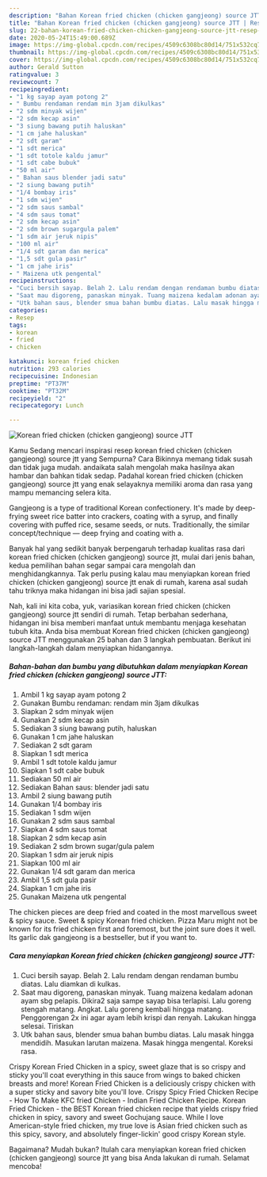 ```yaml
---
description: "Bahan Korean fried chicken (chicken gangjeong) source JTT | Resep Bumbu Korean fried chicken (chicken gangjeong) source JTT Yang Lezat"
title: "Bahan Korean fried chicken (chicken gangjeong) source JTT | Resep Bumbu Korean fried chicken (chicken gangjeong) source JTT Yang Lezat"
slug: 22-bahan-korean-fried-chicken-chicken-gangjeong-source-jtt-resep-bumbu-korean-fried-chicken-chicken-gangjeong-source-jtt-yang-lezat
date: 2020-05-24T15:49:00.689Z
image: https://img-global.cpcdn.com/recipes/4509c6308bc80d14/751x532cq70/korean-fried-chicken-chicken-gangjeong-source-jtt-foto-resep-utama.jpg
thumbnail: https://img-global.cpcdn.com/recipes/4509c6308bc80d14/751x532cq70/korean-fried-chicken-chicken-gangjeong-source-jtt-foto-resep-utama.jpg
cover: https://img-global.cpcdn.com/recipes/4509c6308bc80d14/751x532cq70/korean-fried-chicken-chicken-gangjeong-source-jtt-foto-resep-utama.jpg
author: Gerald Sutton
ratingvalue: 3
reviewcount: 7
recipeingredient:
- "1 kg sayap ayam potong 2"
- " Bumbu rendaman rendam min 3jam dikulkas"
- "2 sdm minyak wijen"
- "2 sdm kecap asin"
- "3 siung bawang putih haluskan"
- "1 cm jahe haluskan"
- "2 sdt garam"
- "1 sdt merica"
- "1 sdt totole kaldu jamur"
- "1 sdt cabe bubuk"
- "50 ml air"
- " Bahan saus blender jadi satu"
- "2 siung bawang putih"
- "1/4 bombay iris"
- "1 sdm wijen"
- "2 sdm saus sambal"
- "4 sdm saus tomat"
- "2 sdm kecap asin"
- "2 sdm brown sugargula palem"
- "1 sdm air jeruk nipis"
- "100 ml air"
- "1/4 sdt garam dan merica"
- "1,5 sdt gula pasir"
- "1 cm jahe iris"
- " Maizena utk pengental"
recipeinstructions:
- "Cuci bersih sayap. Belah 2. Lalu rendam dengan rendaman bumbu diatas. Lalu diamkan di kulkas."
- "Saat mau digoreng, panaskan minyak. Tuang maizena kedalam adonan ayam sbg pelapis. Dikira2 saja sampe sayap bisa terlapisi. Lalu goreng stengah matang. Angkat. Lalu goreng kembali hingga matang. Penggorengan 2x ini agar ayam lebih krispi dan renyah. Lakukan hingga selesai. Tiriskan"
- "Utk bahan saus, blender smua bahan bumbu diatas. Lalu masak hingga mendidih. Masukan larutan maizena. Masak hingga mengental. Koreksi rasa."
categories:
- Resep
tags:
- korean
- fried
- chicken

katakunci: korean fried chicken 
nutrition: 293 calories
recipecuisine: Indonesian
preptime: "PT37M"
cooktime: "PT32M"
recipeyield: "2"
recipecategory: Lunch

---
```



![Korean fried chicken (chicken gangjeong) source JTT](https://img-global.cpcdn.com/recipes/4509c6308bc80d14/751x532cq70/korean-fried-chicken-chicken-gangjeong-source-jtt-foto-resep-utama.jpg)

Kamu Sedang mencari inspirasi resep korean fried chicken (chicken gangjeong) source jtt yang Sempurna? Cara Bikinnya memang tidak susah dan tidak juga mudah. andaikata salah mengolah maka hasilnya akan hambar dan bahkan tidak sedap. Padahal korean fried chicken (chicken gangjeong) source jtt yang enak selayaknya memiliki aroma dan rasa yang mampu memancing selera kita.

Gangjeong is a type of traditional Korean confectionery. It&#39;s made by deep-frying sweet rice batter into crackers, coating with a syrup, and finally covering with puffed rice, sesame seeds, or nuts. Traditionally, the similar concept/technique — deep frying and coating with a.

Banyak hal yang sedikit banyak berpengaruh terhadap kualitas rasa dari korean fried chicken (chicken gangjeong) source jtt, mulai dari jenis bahan, kedua pemilihan bahan segar sampai cara mengolah dan menghidangkannya. Tak perlu pusing kalau mau menyiapkan korean fried chicken (chicken gangjeong) source jtt enak di rumah, karena asal sudah tahu triknya maka hidangan ini bisa jadi sajian spesial.


Nah, kali ini kita coba, yuk, variasikan korean fried chicken (chicken gangjeong) source jtt sendiri di rumah. Tetap berbahan sederhana, hidangan ini bisa memberi manfaat untuk membantu menjaga kesehatan tubuh kita. Anda bisa membuat Korean fried chicken (chicken gangjeong) source JTT menggunakan 25 bahan dan 3 langkah pembuatan. Berikut ini langkah-langkah dalam menyiapkan hidangannya.

<!--inarticleads1-->

##### Bahan-bahan dan bumbu yang dibutuhkan dalam menyiapkan Korean fried chicken (chicken gangjeong) source JTT:

1. Ambil 1 kg sayap ayam potong 2
1. Gunakan  Bumbu rendaman: rendam min 3jam dikulkas
1. Siapkan 2 sdm minyak wijen
1. Gunakan 2 sdm kecap asin
1. Sediakan 3 siung bawang putih, haluskan
1. Gunakan 1 cm jahe haluskan
1. Sediakan 2 sdt garam
1. Siapkan 1 sdt merica
1. Ambil 1 sdt totole kaldu jamur
1. Siapkan 1 sdt cabe bubuk
1. Sediakan 50 ml air
1. Sediakan  Bahan saus: blender jadi satu
1. Ambil 2 siung bawang putih
1. Gunakan 1/4 bombay iris
1. Sediakan 1 sdm wijen
1. Gunakan 2 sdm saus sambal
1. Siapkan 4 sdm saus tomat
1. Siapkan 2 sdm kecap asin
1. Sediakan 2 sdm brown sugar/gula palem
1. Siapkan 1 sdm air jeruk nipis
1. Siapkan 100 ml air
1. Gunakan 1/4 sdt garam dan merica
1. Ambil 1,5 sdt gula pasir
1. Siapkan 1 cm jahe iris
1. Gunakan  Maizena utk pengental


The chicken pieces are deep fried and coated in the most marvellous sweet &amp; spicy sauce. Sweet &amp; spicy Korean fried chicken. Pizza Maru might not be known for its fried chicken first and foremost, but the joint sure does it well. Its garlic dak gangjeong is a bestseller, but if you want to. 

<!--inarticleads2-->

##### Cara menyiapkan Korean fried chicken (chicken gangjeong) source JTT:

1. Cuci bersih sayap. Belah 2. Lalu rendam dengan rendaman bumbu diatas. Lalu diamkan di kulkas.
1. Saat mau digoreng, panaskan minyak. Tuang maizena kedalam adonan ayam sbg pelapis. Dikira2 saja sampe sayap bisa terlapisi. Lalu goreng stengah matang. Angkat. Lalu goreng kembali hingga matang. Penggorengan 2x ini agar ayam lebih krispi dan renyah. Lakukan hingga selesai. Tiriskan
1. Utk bahan saus, blender smua bahan bumbu diatas. Lalu masak hingga mendidih. Masukan larutan maizena. Masak hingga mengental. Koreksi rasa.


Crispy Korean Fried Chicken in a spicy, sweet glaze that is so crispy and sticky you&#39;ll coat everything in this sauce from wings to baked chicken breasts and more! Korean Fried Chicken is a deliciously crispy chicken with a super sticky and savory bite you&#39;ll love. Crispy Spicy Fried Chicken Recipe - How To Make KFC fried Chicken - Indian Fried Chicken Recipe. Korean Fried Chicken - the BEST Korean fried chicken recipe that yields crispy fried chicken in spicy, savory and sweet Gochujang sauce. While I love American-style fried chicken, my true love is Asian fried chicken such as this spicy, savory, and absolutely finger-lickin&#39; good crispy Korean style. 

Bagaimana? Mudah bukan? Itulah cara menyiapkan korean fried chicken (chicken gangjeong) source jtt yang bisa Anda lakukan di rumah. Selamat mencoba!
